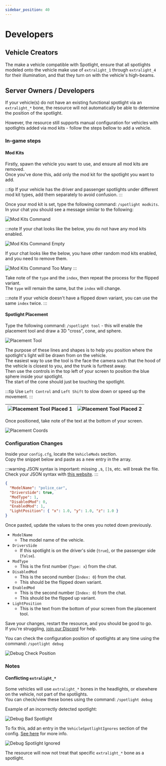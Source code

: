 ```yaml
---
sidebar_position: 40
---
```


# Developers

## Vehicle Creators
The make a vehicle compatible with Spotlight, ensure that all spotlights modeled onto the vehicle make use of `extralight_1` through `extralight_4` for their illumination, and that they turn on with the vehicle's high-beams.

## Server Owners / Developers
If your vehicle(s) do not have an existing functional spotlight via an `extralight_*` bone, the resource will not automatically be able to determine the position of the spotlight.

However, the resource still supports manual configuration for vehicles with spotlights added via mod kits - follow the steps bellow to add a vehicle.

### In-game steps
#### Mod Kits
Firstly, spawn the vehicle you want to use, and ensure all mod kits are removed.  
Once you've done this, add only the mod kit for the spotlight you want to add.

:::tip
If your vehicle has the driver and passenger spotlights under different mod kit types, add them separately to avoid confusion.
:::

Once your mod kit is set, type the following command: `/spotlight modkits`.  
In your chat you should see a message similar to the following:

![Mod Kits Command](assets/modkits.png)

:::note
If your chat looks like the below, you do not have any mod kits enabled.

![Mod Kits Command Empty](assets/modkits_empty.png)

If your chat looks like the below, you have other random mod kits enabled, and you need to remove them.

![Mod Kits Command Too Many](assets/modkits_too_many.png)
:::

Take note of the `type` and the `index`, then repeat the process for the flipped variant.  
The `type` will remain the same, but the `index` will change.

:::note
If your vehicle doesn't have a flipped down variant, you can use the same `index` twice.
:::

#### Spotlight Placement
Type the following command: `/spotlight tool` - this will enable the placement tool and draw a 3D "cross", cone, and sphere.

![Placement Tool](assets/tool.png)

The purpose of these lines and shapes is to help you position where the spotlight's light will be drawn from on the vehicle.  
The easiest way to use the tool is the face the camera such that the hood of the vehicle is closest to you, and the trunk is furthest away.  
Then use the controls in the top left of your screen to position the blue sphere inside your spotlight.  
The start of the cone should just be touching the spotlight.

:::tip
Use `Left Control` and `Left Shift` to slow down or speed up the movement.
:::

| ![Placement Tool Placed 1](assets/tool_placed_1.png) | ![Placement Tool Placed 2](assets/tool_placed_2.png) |
|------------------------------------------------------|------------------------------------------------------|

Once positioned, take note of the text at the bottom of your screen.

![Placement Coords](assets/tool_coords.png)

### Configuration Changes
Inside your `config.cfg`, locate the `VehicleMods` section.  
Copy the snippet below and paste as a new entry in the array.

:::warning
JSON syntax is important: missing `,`s, `[]`s, etc. will break the file. Check your JSON syntax with [this website](https://jsonformatter.org/).
:::

```json
{
  "ModelName": "police_car",
  "DriversSide": true,
  "ModType": 1,
  "DisabledMod": 0,
  "EnabledMod": 1,
  "LightPosition": { "x": 1.0, "y": 1.0, "z": 1.0 }
}
```

Once pasted, update the values to the ones you noted down previously.

- `ModelName`
  - The model name of the vehicle.
- `DriversSide`
  - If this spotlight is on the driver's side (`true`), or the passenger side (`false`).
- `ModType`
  - This is the first number (`Type: x`) from the chat.
- `DisabledMod`
  - This is the second number (`Index: 0`) from the chat.
  - This should be the flipped down variant.
- `EnabledMod`
	- This is the second number (`Index: 0`) from the chat.
	- This should be the flipped up variant.
- `LightPosition`
  - This is the text from the bottom of your screen from the placement tool.

Save your changes, restart the resource, and you should be good to go.  
If you're struggling, [join our Discord](https://inferno.gay/discord) for help.

You can check the configuration position of spotlights at any time using the command: `/spotlight debug`

![Debug Check Position](assets/debug_check_pos.png)

### Notes
#### Conflicting `extralight_*`
Some vehicles will use `extralight_*` bones in the headlights, or elsewhere on the vehicle, not part of the spotlights.  
You can check/view these bones using the command: `/spotlight debug`

Example of an incorrectly detected spotlight:

![Debug Bad Spotlight](assets/debug_bad_spotlight.png)

To fix this, add an entry in the `VehicleSpotlightIgnores` section of the config. [See here](../config.md#spotlight-ignoring) for more info.

![Debug Spotlight Ignored](assets/debug_spotlight_ignored.png)

The resource will now not treat that specific `extralight_*` bone as a spotlight.

